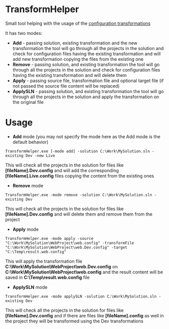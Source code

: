 # TransformHelper
Small tool helping with the usage of the [configuration transformations](https://msdn.microsoft.com/en-us/library/vstudio/dd465326(v=vs.100).aspx)

It has two modes:

* **Add** - passing solution, existing transformation and the new transformation the tool will go through all the projects in the solution and check for configuration files having the existing transformation and will add new transformation copying the files from the existing one
* **Remove** - passing solution, and existing transformation the tool will go through all the projects in the solution and check for configuration files having the existing transformation and will delete them
* **Apply** - passing source file, transformation file and optional target file (if not passed the source file content will be replaced)
* **ApplySLN** - passing solution, and existing transformation the tool will go through all the projects in the solution and apply the transformation on the original file

# Usage

* **Add** mode (you may not specify the mode here as the Add mode is the default behavior)
```
TransformHelper.exe [-mode add] -solution C:\Work\MySolution.sln -existing Dev -new Live
```
This will check all the projects in the solution for files like **[fileName].Dev.config** and will add the corresponding **[fileName].Live.config** files copying the content from the existing ones
* **Remove** mode
```
TransformHelper.exe -mode remove -solution C:\Work\MySolution.sln -existing Dev
```
This will check all the projects in the solution for files like **[fileName].Dev.config** and will delete them and remove them from the project
* **Apply** mode
```
TransformHelper.exe -mode apply -source "C:\Work\MySolution\WebProject\web.config" -transformFile "C:\Work\MySolution\WebProject\web.Dev.config" -target "C:\Temp\result.web.config"
```
This will apply the transformation file **C:\Work\MySolution\WebProject\web.Dev.config** on **C:\Work\MySolution\WebProject\web.config** and the result content will be saved in **C:\Temp\result.web.config** file
* **ApplySLN** mode
```
TransformHelper.exe -mode applySLN -solution C:\Work\MySolution.sln -existing Dev
```
This will check all the projects in the solution for files like **[fileName].Dev.config** and if there are files like **[fileName].config** as well in the project they will be transformed using the Dev transformations
